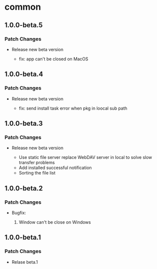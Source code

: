 # common

## 1.0.0-beta.5

### Patch Changes

- Release new beta version

  - fix: app can't be closed on MacOS

## 1.0.0-beta.4

### Patch Changes

- Release new beta version

  - fix: send install task error when pkg in loocal sub path

## 1.0.0-beta.3

### Patch Changes

- Release new beta version

  - Use static file server replace WebDAV server in local to solve slow transfer problems
  - Add installed successful notification
  - Sorting the file list

## 1.0.0-beta.2

### Patch Changes

- Bugfix:

  1. Window can't be close on Windows

## 1.0.0-beta.1

### Patch Changes

- Relase beta.1
